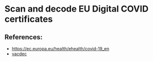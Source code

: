 # Scan and decode EU Digital COVID certificates

## References: 
* https://ec.europa.eu/health/ehealth/covid-19_en
* [vacdec](https://github.com/hannob/vacdec)

